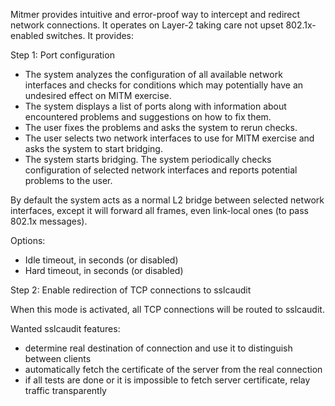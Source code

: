 Mitmer provides intuitive and error-proof way to intercept and redirect network connections.
It operates on Layer-2 taking care not upset 802.1x-enabled switches.
It provides:

Step 1: Port configuration

* The system analyzes the configuration of all available network interfaces and checks
 for conditions which may potentially have an undesired effect on MITM exercise.
* The system displays a list of ports along with information about encountered problems
 and suggestions on how to fix them.
* The user fixes the problems and asks the system to rerun checks.
* The user selects two network interfaces to use for MITM exercise and asks the system
 to start bridging.
* The system starts bridging. The system periodically checks configuration of selected
 network interfaces and reports potential problems to the user.

By default the system acts as a normal L2 bridge between selected network interfaces,
except it will forward all frames, even link-local ones (to pass 802.1x messages).

Options:
* Idle timeout, in seconds (or disabled)
* Hard timeout, in seconds (or disabled)

Step 2: Enable redirection of TCP connections to sslcaudit

When this mode is activated, all TCP connections will be routed to sslcaudit.

Wanted sslcaudit features:
* determine real destination of connection and use it to distinguish between clients
* automatically fetch the certificate of the server from the real connection
* if all tests are done or it is impossible to fetch server certificate, relay traffic transparently
